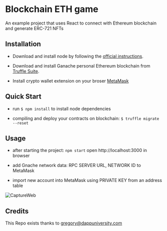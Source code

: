 # Blockchain ETH game
An example project that uses React to connect with Ethereum blockchain
and generate ERC-721 NFTs

Installation
------------
- Download and install node by following the [official instructions](https://nodejs.org/en/).

- Download and install Ganache personal Ethereum blockchain from [Truffle Suite](https://trufflesuite.com/ganache/).

- Install crypto wallet extension on your broser [MetaMask](https://metamask.io/)

Quick Start
-----------
- run `$ npm install` to install node dependencies

- compiling and deploy your contracts on blockchain: `$ truffle migrate --reset`

Usage
-----
- after starting the project: `npm start` open http://localhost:3000 in browser

- add Gnache network data: RPC SERVER URL, NETWORK ID to MetaMask

- import new account into MetaMask using PRIVATE KEY from an address table

![CaptureWeb](https://user-images.githubusercontent.com/17765841/209145834-5f00f495-670f-4189-a23d-2d6f9126fe67.PNG)

Credits
-------
This Repo exists thanks to [gregory@dappuniversity.com](https://github.com/dappuniversity/blockchain_game)
